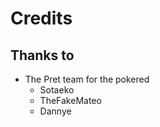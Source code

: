 # Credits

## Thanks  to
- The Pret team for the pokered
  - Sotaeko
  - TheFakeMateo 
  - Dannye


